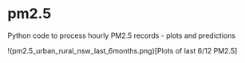 # pm2.5
Python code to process hourly PM2.5 records - plots and predictions

!(pm2.5_urban_rural_nsw_last_6months.png)[Plots of last 6/12 PM2.5]


